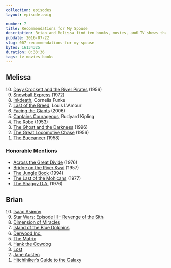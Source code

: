 ```yaml
---
collection: episodes
layout: episode.swig

number: 7
title: Recommendations for My Spouse
description: Brian and Melissa find ten books, movies, and TV shows that they think each other would like.
pubdate: 2016-07-22
slug: 007-recommendations-for-my-spouse
bytes: 16134325
duration: 0:33:36
tags: tv movies books
---
```


## Melissa
<ol reversed>
<li><a href="https://letterboxd.com/film/davy-crockett-and-the-river-pirates/">Davy Crockett and the River Pirates</a> (1956)
<li><a href="https://letterboxd.com/film/snowball-express/">Snowball Express</a> (1972)
<li><a href="https://www.goodreads.com/book/show/2325825.Inkdeath">Inkdeath</a>, Cornelia Funke
<li><a href="https://www.goodreads.com/book/show/266485.Last_of_the_Breed">Last of the Breed</a>, Louis L'Amour
<li><a href="https://letterboxd.com/film/facing-the-giants/">Facing the Giants</a> (2006)
<li><a href="https://www.goodreads.com/book/show/34057.Captains_Courageous">Captains Courageous</a>, Rudyard Kipling
<li><a href="https://letterboxd.com/film/the-robe/">The Robe</a> (1953)
<li><a href="https://letterboxd.com/film/the-ghost-and-the-darkness/">The Ghost and the Darkness</a> (1996)
<li><a href="https://letterboxd.com/film/the-great-locomotive-chase/">The Great Locomotive Chase</a> (1956)
<li><a href="https://letterboxd.com/film/the-buccaneer/">The Buccaneer</a> (1958)
</ol>

### Honorable Mentions
<ul>
<li><a href="https://letterboxd.com/film/across-the-great-divide/">Across the Great Divide</a> (1976)
<li><a href="https://letterboxd.com/film/the-bridge-on-the-river-kwai/">Bridge on the River Kwai</a> (1957)
<li><a href="https://letterboxd.com/film/the-jungle-book-1994/">The Jungle Book</a> (1994)
<li><a href="http://www.imdb.com/title/tt0076300">The Last of the Mohicans</a> (1977)
<li><a href="https://letterboxd.com/film/the-shaggy-da/">The Shaggy D.A.</a> (1976)
</ul>

## Brian
<ol reversed>
<li><a href="https://www.goodreads.com/author/show/16667.Isaac_Asimov">Isaac Asimov</a>
<li><a href="https://www.goodreads.com/book/show/35458.Star_Wars">Star Wars: Episode III - Revenge of the Sith</a>
<li><a href="https://www.goodreads.com/book/show/668634.Dimension_of_Miracles">Dimension of Miracles</a>
<li><a href="https://www.goodreads.com/book/show/233818.Island_of_the_Blue_Dolphins">Island of the Blue Dolphins</a>
<li><a href="https://www.goodreads.com/book/show/1214720.Derwood_Inc?ac=1">Derwood Inc.</a>
<li><a href="https://letterboxd.com/film/the-matrix/">The Matrix</a>
<li><a href="https://www.goodreads.com/series/41511-hank-the-cowdog">Hank the Cowdog</a>
<li><a href="http://www.imdb.com/title/tt0411008/">Lost</a>
<li><a href="https://www.goodreads.com/author/show/1265.Jane_Austen">Jane Austen</a>
<li><a href="https://www.goodreads.com/book/show/11.The_Hitchhiker_s_Guide_to_the_Galaxy">Hitchihiker’s Guide to the Galaxy</a>
</ol>
